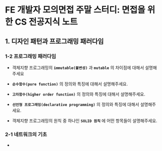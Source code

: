 # FE 개발자 모의면접 주말 스터디: 면접을 위한 CS 전공지식 노트

## 1. 디자인 패턴과 프로그래밍 패러다임

### 1-2 프로그래밍 패러다임

- 객체지향 프로그래밍의 **`immutable(불변성)`** 과 **`mutable`** 의 차이점에 대해서 설명해주세요

- **`순수함수(pure function)`** 의 정의와 특징에 대해서 설명해주세요.

- **`고차함수(higher order function)`** 의 정의와 특징에 대해서 설명해주세요.

- **`선언형 프로그래밍(declarative programming)`** 의 정의와 특징에 대해서 설명해주세요.

- 객체지향 프로그래밍의 원칙 중 하나인 **`SOLID 원칙`** 에 어떤 항목들이 설명해주세요.

### 2-1 네트워크의 기초


- 